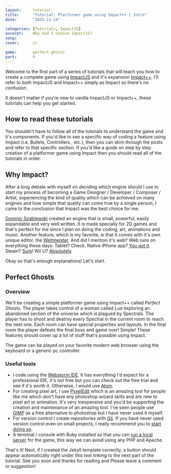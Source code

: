 ```yaml
---
layout:     tutorial
title:      "Tutorial: Platformer game using Impact++ | Intro"
date:       "2015-11-24"

categories: [Tutorials, ImpactJS]
excerpt:    Why did I choose ImpactJS?
song:       
cover:      cc

game:       perfect-ghosts
part:       0
---
```


Welcome to the first part of a series of tutorials that will teach you how to create a complete game using [ImpactJS](http://impactjs.com/) and it's expansion [Impact++](http://collinhover.github.io/impactplusplus/). I'll refer to both ImpactJS and Impact++ simply as Impact so there's no confusion.

It doesn't matter if you're new to vanilla ImpactJS or Impact++, these tutorials can help you get started.

## How to read these tutorials
You shouldn't have to follow all of the tutorials to understand the game and it's components. If you'd like to see a specific way of coding a feature using Impact (i.e. Bullets, Controllers , etc.), then you can skim through the posts and refer to that specific section. If you'd like a guide on step by step creation of a platformer game using Impact then you should read all of the tutorials in order.

## Why Impact?
After a long debate with myself on deciding which engine should I use to start my process of becoming a Game Designer / Developer / Composer / Artist, experiencing the kind of quality which can be achieved on many engines and how simple that quality can come true by a single person, I came to the conclusion that Impact was the best choice for me.

[Dominic Szablewski](http://phoboslab.org/) created an engine that is small, powerful, easily expandable and very well written. It is made specially for 2D games and that's perfect for me since I plan on doing the coding, art, animations and music. Another feature, which is my favorite, is that it comes with it's own unique editor, the [Weltmeister](http://impactjs.com/documentation/video-tutorial-weltmeister). And did I mention it's web? Web runs on everything these days: Tablet? Check. Native iPhone app? [You got it](http://impactjs.com/ejecta). Steam? [Sure](http://impactjs.com/forums/everything-else/just-released-my-game-on-steam)! Wii U? [Absolutely](http://impactjs.com/blog/2014/02/impact-plugin-for-wii-u-is-now-available).

Okay so that's enough explanations! Let's start.

## Perfect Ghosts
### Overview
We'll be creating a simple platformer game using Impact++ called *Perfect Ghosts*. The player takes control of a woman called *Lua* exploring an abandoned section of the universe which is plagued by Spectrals. The player has to shoot and destroy every Spectral in the current room to reach the next one. Each room can have special properties and layouts. In the final room the player defeats the final boss and game over! Simple! These features should cover up a lot of stuff that's possible using Impact.

The game can be played on your favorite modern web browser using the keyboard or a generic pc controller.

### Useful tools
* I code using the [Webstorm IDE](https://www.jetbrains.com/webstorm/). It has everything I'd expect for a professional IDE, it's not free but you can check out the free trial and see if it's worth it. Otherwise, I would use [Atom](https://atom.io/).
* For creating pixel art, I use [PyxelEdit](http://pyxeledit.com/) which is an amazing tool for people like me which don't have any photoshop wizard skills and are new to pixel art or animation. It's very inexpensive and you'd be supporting the creation and maintenance of an amazing tool. I've seen people use [GIMP](https://www.gimp.org/downloads/) as a free alternative to photoshop but I have never used it myself.
* For version control I create repositories with [Git](https://git-scm.com/). If you have never used version control even on small projects, I really recommend you to [start doing so](https://try.github.io/levels/1/challenges/1).
* A terminal / console with Ruby installed so that you can [run a local server](https://github.com/chrisdarroch/impactrb) for the game, this way we can avoid using any PHP and Apache.


That's it! Next, if I created the Jekyll template correctly, a button should appear automatically right under this text linking to the next part of the tutorial. See you soon and thanks for reading and Please leave a comment or suggestion!
